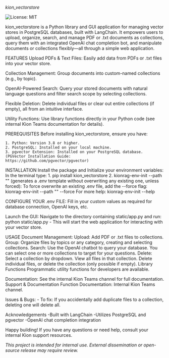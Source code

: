 *kion_vectorstore*

![License: MIT](https://img.shields.io/badge/License-MIT-yellow.svg)

kion_vectorstore is a Python library and GUI application for managing vector stores in PostgreSQL databases, built with LangChain. It empowers users to upload, organize, search, and manage PDF or .txt documents as collections, query them with an integrated OpenAI chat completion bot, and manipulate documents or collections flexibly—all through a simple web application.

FEATURES
    Upload PDFs & Text Files:
    Easily add data from PDFs or .txt files into your vector store.

Collection Management:
    Group documents into custom-named collections (e.g., by topic).

OpenAI-Powered Search:
    Query your stored documents with natural language questions and filter search scope by selecting collections.

Flexible Deletion:
    Delete individual files or clear out entire collections (if empty), all from an intuitive interface.

Utility Functions:
    Use library functions directly in your Python code (see internal Kion Teams documentation for details).

PREREQUISITES
    Before installing kion_vectorstore, ensure you have:

    1. Python: Version 3.8 or higher.
    2. PostgreSQL: Installed on your local machine.
    3. pgvector Extension: Installed on your PostgreSQL database. (PGVector Installation Guide:     https://github.com/pgvector/pgvector)

INSTALLATION
Install the package and Initialize your environment variables:
    In the terminal type:
    1. pip install kion_vectorstore
    2. kionrag-env-init --path "<your-path-here>" 
            (generates a .env template without overwriting any existing one, unless forced):
            To force overwrite an existing .env file, add the --force flag: 
                                            kionrag-env-init --path "<your-path-here>" --force
            For more help: kionrag-env-init --help

CONFIGURE YOUR .env FILE:
    Fill in your custom values as required for database connection, OpenAI keys, etc.

Launch the GUI:
    Navigate to the directory containing static/app.py and run: python static/app.py
        - This will start the web application for interacting with your vector store.

USAGE
Document Management:
    Upload: Add PDF or .txt files to collections.
    Group: Organize files by topics or any category, creating and selecting collections.
    Search: Use the OpenAI chatbot to query your database. You can select one or more collections to target for your questions.
    Delete:
    Select a collection by dropdown.
    View all files in that collection.
    Delete individual files, or delete the collection (only possible if empty).
    Library Functions
    Programmatic utility functions for developers are available.

Documentation: See the internal Kion Teams channel for full documentation.
Support & Documentation
Function Documentation: Internal Kion Teams channel.

Issues & Bugs:
    - To fix: If you accidentally add duplicate files to a collection, deleting one will delete all.

Acknowledgements
-Built with LangChain
-Utilizes PostgreSQL and pgvector
-OpenAI chat completion integration

Happy building! If you have any questions or need help, consult your internal Kion support resources.

*This project is intended for internal use. External dissemination or open-source release may require review.*
